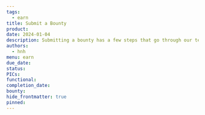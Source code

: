 ```yaml
---
tags:
  - earn
title: Submit a Bounty
product: 
date: 2024-01-04
description: Submitting a bounty has a few steps that go through our team to validate and assign the bounty amount, who will be in charge of that bounty, and how many members will participate with us.
authors:
  - hnh
menu: earn
due_date: 
status: 
PICs: 
functional: 
completion_date: 
bounty: 
hide_frontmatter: true
pinned:
---
```

